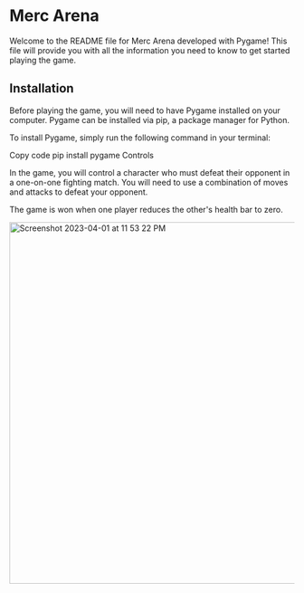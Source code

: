 # Merc Arena

Welcome to the README file for Merc Arena developed with Pygame! This file will provide you with all the information you need to know to get started playing the game.

## Installation
Before playing the game, you will need to have Pygame installed on your computer. Pygame can be installed via pip, a package manager for Python.

To install Pygame, simply run the following command in your terminal:

Copy code
pip install pygame
Controls

In the game, you will control a character who must defeat their opponent in a one-on-one fighting match. You will need to use a combination of moves and attacks to defeat your opponent.

The game is won when one player reduces the other's health bar to zero. 


<img width="639" alt="Screenshot 2023-04-01 at 11 53 22 PM" src="https://user-images.githubusercontent.com/99739280/229308047-e7cb7695-3966-4db7-b2a4-786fe2b908b0.png">
